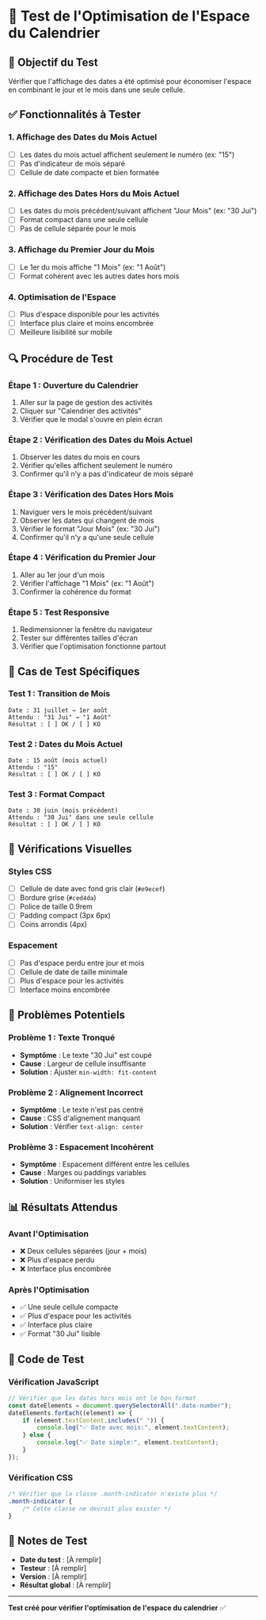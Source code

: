 # 🧪 Test de l'Optimisation de l'Espace du Calendrier

## 🎯 Objectif du Test

Vérifier que l'affichage des dates a été optimisé pour économiser l'espace en combinant le jour et le mois dans une seule cellule.

## ✅ Fonctionnalités à Tester

### 1. **Affichage des Dates du Mois Actuel**

-   [ ] Les dates du mois actuel affichent seulement le numéro (ex: "15")
-   [ ] Pas d'indicateur de mois séparé
-   [ ] Cellule de date compacte et bien formatée

### 2. **Affichage des Dates Hors du Mois Actuel**

-   [ ] Les dates du mois précédent/suivant affichent "Jour Mois" (ex: "30 Jui")
-   [ ] Format compact dans une seule cellule
-   [ ] Pas de cellule séparée pour le mois

### 3. **Affichage du Premier Jour du Mois**

-   [ ] Le 1er du mois affiche "1 Mois" (ex: "1 Août")
-   [ ] Format cohérent avec les autres dates hors mois

### 4. **Optimisation de l'Espace**

-   [ ] Plus d'espace disponible pour les activités
-   [ ] Interface plus claire et moins encombrée
-   [ ] Meilleure lisibilité sur mobile

## 🔍 Procédure de Test

### **Étape 1 : Ouverture du Calendrier**

1. Aller sur la page de gestion des activités
2. Cliquer sur "Calendrier des activités"
3. Vérifier que le modal s'ouvre en plein écran

### **Étape 2 : Vérification des Dates du Mois Actuel**

1. Observer les dates du mois en cours
2. Vérifier qu'elles affichent seulement le numéro
3. Confirmer qu'il n'y a pas d'indicateur de mois séparé

### **Étape 3 : Vérification des Dates Hors Mois**

1. Naviguer vers le mois précédent/suivant
2. Observer les dates qui changent de mois
3. Vérifier le format "Jour Mois" (ex: "30 Jui")
4. Confirmer qu'il n'y a qu'une seule cellule

### **Étape 4 : Vérification du Premier Jour**

1. Aller au 1er jour d'un mois
2. Vérifier l'affichage "1 Mois" (ex: "1 Août")
3. Confirmer la cohérence du format

### **Étape 5 : Test Responsive**

1. Redimensionner la fenêtre du navigateur
2. Tester sur différentes tailles d'écran
3. Vérifier que l'optimisation fonctionne partout

## 📱 Cas de Test Spécifiques

### **Test 1 : Transition de Mois**

```
Date : 31 juillet → 1er août
Attendu : "31 Jui" → "1 Août"
Résultat : [ ] OK / [ ] KO
```

### **Test 2 : Dates du Mois Actuel**

```
Date : 15 août (mois actuel)
Attendu : "15"
Résultat : [ ] OK / [ ] KO
```

### **Test 3 : Format Compact**

```
Date : 30 juin (mois précédent)
Attendu : "30 Jui" dans une seule cellule
Résultat : [ ] OK / [ ] KO
```

## 🎨 Vérifications Visuelles

### **Styles CSS**

-   [ ] Cellule de date avec fond gris clair (`#e9ecef`)
-   [ ] Bordure grise (`#ced4da`)
-   [ ] Police de taille 0.9rem
-   [ ] Padding compact (3px 6px)
-   [ ] Coins arrondis (4px)

### **Espacement**

-   [ ] Pas d'espace perdu entre jour et mois
-   [ ] Cellule de date de taille minimale
-   [ ] Plus d'espace pour les activités
-   [ ] Interface moins encombrée

## 🐛 Problèmes Potentiels

### **Problème 1 : Texte Tronqué**

-   **Symptôme** : Le texte "30 Jui" est coupé
-   **Cause** : Largeur de cellule insuffisante
-   **Solution** : Ajuster `min-width: fit-content`

### **Problème 2 : Alignement Incorrect**

-   **Symptôme** : Le texte n'est pas centré
-   **Cause** : CSS d'alignement manquant
-   **Solution** : Vérifier `text-align: center`

### **Problème 3 : Espacement Incohérent**

-   **Symptôme** : Espacement différent entre les cellules
-   **Cause** : Marges ou paddings variables
-   **Solution** : Uniformiser les styles

## 📊 Résultats Attendus

### **Avant l'Optimisation**

-   ❌ Deux cellules séparées (jour + mois)
-   ❌ Plus d'espace perdu
-   ❌ Interface plus encombrée

### **Après l'Optimisation**

-   ✅ Une seule cellule compacte
-   ✅ Plus d'espace pour les activités
-   ✅ Interface plus claire
-   ✅ Format "30 Jui" lisible

## 🔧 Code de Test

### **Vérification JavaScript**

```javascript
// Vérifier que les dates hors mois ont le bon format
const dateElements = document.querySelectorAll(".date-number");
dateElements.forEach((element) => {
    if (element.textContent.includes(" ")) {
        console.log("✅ Date avec mois:", element.textContent);
    } else {
        console.log("✅ Date simple:", element.textContent);
    }
});
```

### **Vérification CSS**

```css
/* Vérifier que la classe .month-indicator n'existe plus */
.month-indicator {
    /* Cette classe ne devrait plus exister */
}
```

## 📝 Notes de Test

-   **Date du test** : [À remplir]
-   **Testeur** : [À remplir]
-   **Version** : [À remplir]
-   **Résultat global** : [À remplir]

---

**Test créé pour vérifier l'optimisation de l'espace du calendrier** ✅




